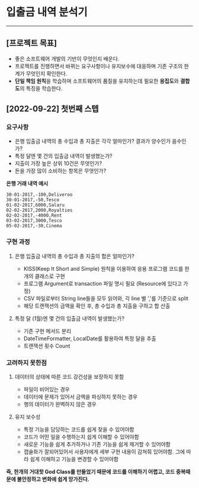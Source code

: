 # 입출금 내역 분석기

---

## [프로젝트 목표]

- 좋은 소프트웨어 개발의 기반이 무엇인지 배운다.
- 프로젝트를 진행하면서 바뀌는 요구사항이나 유지보수에 대응하며 기존 구조의 한계가 무엇인지 확인한다.
- **단일 책임 원칙**을 학습하며 소프트웨어의 품질을 유지하는데 필요한 **응집도**와 **결합도**의 특징을 학습한다.


## [2022-09-22] 첫번째 스텝

### 요구사항

- 은행 입출금 내역의 총 수입과 총 지출은 각각 얼마인가? 결과가 양수인가 음수인가?
- 특정 달엔 몇 건의 입출금 내역이 발생했는가?
- 지출이 가장 높은 상위 10건은 무엇인가?
- 돈을 가장 많이 소비하는 항목은 무엇인가?

**은행 거래 내역 예시**
```
30-01-2017,-100,Deliveroo
30-01-2017,-50,Tesco
01-02-2017,6000,Salaru
02-02-2017,2000,Royalties
02-02-2017,-4000,Rent
03-02-2017,3000,Tesco
05-02-2017,-30,Cinema
```

### 구현 과정

1. 은행 입출금 내역의 총 수입과 총 지출의 합은 얼마인가? 
   - KISS(Keep It Short and Simple) 원칙을 이용하여 응용 프로그램 코드를 한 개의 클래스로 구현 
   - 프로그램 Argument로 transaction 파일 명시 필요 (Resource에 있다고 가정)
   - CSV 파일로부터 String line들을 모두 읽어와, 각 line 별 ','를 기준으로 split
   - 해당 트랜잭션의 금액을 확인 후, 총 수입과 총 지출을 구하고 합 산출

2. 특정 달 (1월)엔 몇 건의 입출금 내역이 발생했는가?
   - 기존 구현 메서드 분리
   - DateTimeFormatter, LocalDate를 활용하여 특정 달을 추출
   - 트랜잭션 횟수 Count

### 고려하지 못한점

1. 데이터의 상태에 따른 코드 강건성을 보장하지 못함
   - 파일이 비어있는 경우
   - 데이터에 문제가 있어서 금액을 파싱하지 못하는 경우
   - 행의 데이터가 완벽하지 않은 경우

2. 유지 보수성
   - 특정 기능을 담당하는 코드를 쉽게 찾을 수 있어야함
   - 코드가 어떤 일을 수행하는지 쉽게 이해할 수 있어야함
   - 새로운 기능을 쉽게 추가하거나 기존 기능을 쉽게 제거할 수 있어야함
   - 캡슐화가 잘되어있어서 사용자에게 세부 구현 내용이 감쳐줘 있어야함. 그에 따라 쉽게 이해하고 기능을 변경할 수 있어야함

**즉, 한개의 거대핫 God Class를 만들었기 때문에 코드를 이해하기 어렵고, 코드 중복때문에 불안정하고 변화에 쉽게 망가진다.**